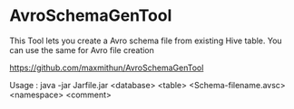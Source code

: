 AvroSchemaGenTool
=================

This Tool lets you create a Avro schema file from existing Hive table. You can use the same for Avro file creation

https://github.com/maxmithun/AvroSchemaGenTool

Usage : java -jar Jarfile.jar &lt;database&gt; &lt;table&gt; &lt;Schema-filename.avsc&gt; &lt;namespace&gt; &lt;comment&gt;
